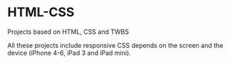 # HTML-CSS
Projects based on HTML, CSS and TWBS

All these projects include responsive CSS depends on the screen and the device (iPhone 4-6, iPad 3 and iPad mini).
